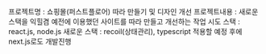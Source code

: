 프로젝트명 : 쇼핑몰(퍼스트플로어) 따라 만들기 및 디자인 개선
프로젝트내용 : 새로운 스택을 익힐겸 예전에 이용했던 사이트를
따라 만들고 개선하는 작업 시도
스택 : react.js, node.js
새로운 스택 : recoil(상태관리), typescript 적용할 예정
후에 next.js로도 개발진행
